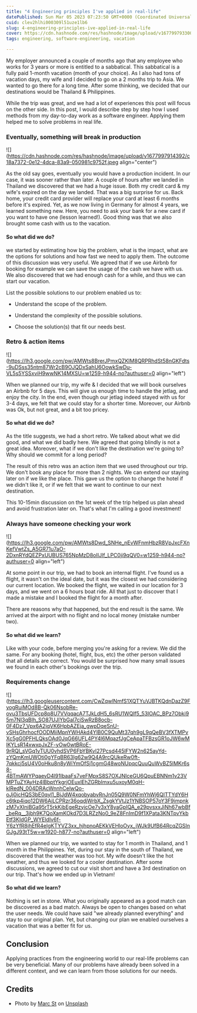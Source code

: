 ```yaml
---
title: "4 Engineering principles I've applied in real-life"
datePublished: Sun Mar 05 2023 07:23:50 GMT+0000 (Coordinated Universal Time)
cuid: clev2hlhi000309l51uze1lb6
slug: 4-engineering-principles-ive-applied-in-real-life
cover: https://cdn.hashnode.com/res/hashnode/image/upload/v1677997933009/db3be61e-3f56-4194-890d-889ba47374f5.png
tags: engineering, software-engineering, vacation

---
```


My employer announced a couple of months ago that any employee who works for 3 years or more is entitled to a sabbatical. This sabbatical is a fully paid 1-month vacation (month of your choice). As I also had tons of vacation days, my wife and I decided to go on a 2 months trip to Asia. We wanted to go there for a long time. After some thinking, we decided that our destinations would be Thailand & Philippines.

While the trip was great, and we had a lot of experiences this post will focus on the other side. In this post, I would describe step by step how I used methods from my day-to-day work as a software engineer. Applying them helped me to solve problems in real life.

### Eventually, something will break in production

![](https://cdn.hashnode.com/res/hashnode/image/upload/v1677997914392/c18a7372-0e12-4dca-83a9-050981c9752f.jpeg align="center")

As the old say goes, eventually you would have a production incident. In our case, it was sooner rather than later. A couple of hours after we landed in Thailand we discovered that we had a huge issue. Both my credit card & my wife's expired on the day we landed. That was a big surprise for us. Back home, your credit card provider will replace your card at least 6 months before it's expired. Yet, as we now living in Germany for almost 4 years, we learned something new. Here, you need to ask your bank for a new card if you want to have one (lesson learned!). Good thing was that we also brought some cash with us to the vacation.

#### So what did we do?

we started by estimating how big the problem, what is the impact, what are the options for solutions and how fast we need to apply them. The outcome of this discussion was very useful. We agreed that if we use Airbnb for booking for example we can save the usage of the cash we have with us. We also discovered that we had enough cash for a while, and thus we can start our vacation.

List the possible solutions to our problem enabled us to:

* Understand the scope of the problem.
    
* Understand the complexity of the possible solutions.
    
* Choose the solution(s) that fit our needs best.
    

### Retro & action items

![](https://lh3.google.com/pw/AMWts8BrerJPmxQZKIM8QRPRhdSt58nGKFdts-9uDSss35ntm87Wr2cB9OJQDxSahU6OowkSwDu-VL5s5YSSxviH9wwNK14MXSU=w1259-h944-no?authuser=0 align="left")

When we planned our trip, my wife & I decided that we will book ourselves an Airbnb for 5 days. This will give us enough time to handle the jetlag, and enjoy the city. In the end, even though our jetlag indeed stayed with us for 3-4 days, we felt that we could stay for a shorter time. Moreover, our Airbnb was Ok, but not great, and a bit too pricey.

#### So what did we do?

As the title suggests, we had a short retro. We talked about what we did good, and what we did badly here. We agreed that going blindly is not a great idea. Moreover, what if we don't like the destination we're going to? Why should we commit for a long period?

The result of this retro was an action item that we used throughout our trip. We don't book any place for more than 2 nights. We can extend our staying later on if we like the place. This gave us the option to change the hotel if we didn't like it, or if we felt that we want to continue to our next destination.

This 10-15min discussion on the 1st week of the trip helped us plan ahead and avoid frustration later on. That's what I'm calling a good investment!

### Always have someone checking your work

![](https://lh3.google.com/pw/AMWts8Dwd_SNHe_nEvWFnmHbzR8VpJxcFXnKefVwtZs_A5GR71u7aO-2DxnRYdQEZPxUUBUS765NpMzD8oIIJlf_LPC0ji9qQV0=w1259-h944-no?authuser=0 align="left")

At some point in our trip, we had to book an internal flight. I've found us a flight, it wasn't on the ideal date, but it was the closest we had considering our current location. We booked the flight, we waited in our location for 3 days, and we went on a 6 hours boat ride. All that just to discover that I made a mistake and I booked the flight for a month after.

There are reasons why that happened, but the end result is the same. We arrived at the airport with no flight and no local money (mistake number two).

#### So what did we learn?

Like with your code, before merging you're asking for a review. We did the same. For any booking (hotel, flight, bus, etc) the other person validated that all details are correct. You would be surprised how many small issues we found in each other's bookings over the trip.

### Requirements change

![](https://lh3.googleusercontent.com/CwZqwlNmfS1XQTYuVJBTKQdnDazZ9FyogRuiMOd8B-Qk06NsobRe-ovu3TbsUFDcp8p8U7VVqqacA7TJkLdH5_6sRU1WQlf5_53IOAC_BPz7Obki95m7NI3qBIh_SO87UJlYbGal7ciSwRzB8ocb-0F4Dz7_Vpx6A2jqVK6HpbAZEja_gwpDqeSnU-vSHsGhrhocfOODMiiMpnYWHAkd4YlB0C9QuMt37qh9gL9qQeBV3fXTMPvXc5gG0PFHLQksOAd0JqG66UFL4PY4l6MqazfJgCeApaTFBzsGR1oJW6wMlKYLsR14xwxpJxZF-yOw0wtBRoE-9rRQI_sVGq1yTUU0vhdSVP6FbYBKvI27Pcsd445lFYW2n625ayYd-zYQmKmUWOti0gYFqBR63lg62w9Q4A9rcQUkeRw0ft-7qkkcj5sU4V0oHku8n8yWiYmOfSj1cgmG48woNUpqcQuuQuWvBZ5lMKr6s8-4BTmAWYPqaevD4l91IbaaFs7veFMpxS8S7OXJNIceGU6QpuEBNNm1v23VMPTuZYAyHz4lBbptYkgrjOEuxlEhZGRbImxu5uxoyM0qH-klRedN_004DRAcWnnhCelwQo-oJj0icHQS3bE0qyl1_BjJdW4xqobyabvRnJn05Q9W0NFmYhWj6QITTYdY6Hc6tkp4iqo12DW6AiLCPRzr36oqdjWrbX_ZsgkYVtJz1YNBSOP57oY3F9impnkzM7vXIniBGa95rT5rkKibEgeRzyicOe7v3xY8yaGpIQA_e29pvsxxJjNh67wbBf_beRq__3jbh9K7QoXamKOkd7D3LRZzNo0_9eZ8FnImD9f1XPata3KNTpvYkbEtf3KIdGP_WYEldIv6f-Y6zYfR8jhEfR4elgKTYVZ3xx_hjhpnoAEKkVEHloOyx_jWJk9UfB64RcqZGSInGJgJ93tT5w=w1920-h877-no?authuser=0 align="left")

When we planned our trip, we wanted to stay for 1 month in Thailand, and 1 month in the Philippines. Yet, during our stay in the south of Thailand, we discovered that the weather was too hot. My wife doesn't like the hot weather, and thus we looked for a cooler destination. After some discussions, we agreed to cut our visit short and have a 3rd destination on our trip. That's how we ended up in Vietnam!

#### So what did we learn?

Nothing is set in stone. What you originally appeared as a good match can be discovered as a bad match. Always be open to changes based on what the user needs. We could have said "we already planned everything" and stay to our original plan. Yet, but changing our plan we enabled ourselves a vacation that was a better fit for us.

## Conclusion

Applying practices from the engineering world to our real-life problems can be very beneficial. Many of our problems have already been solved in a different context, and we can learn from those solutions for our needs.

## Credits

* Photo by [Marc St](https://unsplash.com/@marcst84?utm_source=unsplash&utm_medium=referral&utm_content=creditCopyText) on [Unsplash](https://unsplash.com/photos/LCtDPn_2aTE?utm_source=unsplash&utm_medium=referral&utm_content=creditCopyText)